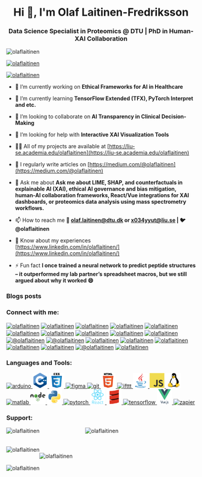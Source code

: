 <h1 align="center">Hi 👋, I'm Olaf Laitinen-Fredriksson</h1>
<h3 align="center">Data Science Specialist in Proteomics @ DTU | PhD in Human-XAI Collaboration</h3>

<p align="left"> <img src="https://komarev.com/ghpvc/?username=olaflaitinen&label=Profile%20views&color=0e75b6&style=flat" alt="olaflaitinen" /> </p>

<p align="left"> <a href="https://github.com/ryo-ma/github-profile-trophy"><img src="https://github-profile-trophy.vercel.app/?username=olaflaitinen" alt="olaflaitinen" /></a> </p>

<p align="left"> <a href="https://twitter.com/olaflaitinen" target="blank"><img src="https://img.shields.io/twitter/follow/olaflaitinen?logo=twitter&style=for-the-badge" alt="olaflaitinen" /></a> </p>

- 🔭 I’m currently working on **Ethical Frameworks for AI in Healthcare**

- 🌱 I’m currently learning **TensorFlow Extended (TFX), PyTorch Interpret and etc.**

- 👯 I’m looking to collaborate on **AI Transparency in Clinical Decision-Making**

- 🤝 I’m looking for help with **Interactive XAI Visualization Tools**

- 👨‍💻 All of my projects are available at [https://liu-se.academia.edu/olaflaitinen](https://liu-se.academia.edu/olaflaitinen)

- 📝 I regularly write articles on [https://medium.com/@olaflaitinen](https://medium.com/@olaflaitinen)

- 💬 Ask me about **Ask me about LIME, SHAP, and counterfactuals in explainable AI (XAI), ethical AI governance and bias mitigation, human-AI collaboration frameworks, React/Vue integrations for XAI dashboards, or proteomics data analysis using mass spectrometry workflows.**

- 📫 How to reach me **📧 olaf.laitinen@dtu.dk or x034yyut@liu.se | 🐦 @olaflaitinen**

- 📄 Know about my experiences [https://www.linkedin.com/in/olaflaitinen/](https://www.linkedin.com/in/olaflaitinen/)

- ⚡ Fun fact **I once trained a neural network to predict peptide structures – it outperformed my lab partner’s spreadsheet macros, but we still argued about why it worked 😄**

### Blogs posts
<!-- BLOG-POST-LIST:START -->
<!-- BLOG-POST-LIST:END -->

<h3 align="left">Connect with me:</h3>
<p align="left">
<a href="https://codepen.io/olaflaitinen" target="blank"><img align="center" src="https://raw.githubusercontent.com/rahuldkjain/github-profile-readme-generator/master/src/images/icons/Social/codepen.svg" alt="olaflaitinen" height="30" width="40" /></a>
<a href="https://dev.to/olaflaitinen" target="blank"><img align="center" src="https://raw.githubusercontent.com/rahuldkjain/github-profile-readme-generator/master/src/images/icons/Social/devto.svg" alt="olaflaitinen" height="30" width="40" /></a>
<a href="https://twitter.com/olaflaitinen" target="blank"><img align="center" src="https://raw.githubusercontent.com/rahuldkjain/github-profile-readme-generator/master/src/images/icons/Social/twitter.svg" alt="olaflaitinen" height="30" width="40" /></a>
<a href="https://linkedin.com/in/olaflaitinen" target="blank"><img align="center" src="https://raw.githubusercontent.com/rahuldkjain/github-profile-readme-generator/master/src/images/icons/Social/linked-in-alt.svg" alt="olaflaitinen" height="30" width="40" /></a>
<a href="https://codesandbox.com/olaflaitinen" target="blank"><img align="center" src="https://raw.githubusercontent.com/rahuldkjain/github-profile-readme-generator/master/src/images/icons/Social/codesandbox.svg" alt="olaflaitinen" height="30" width="40" /></a>
<a href="https://kaggle.com/olaflaitinen" target="blank"><img align="center" src="https://raw.githubusercontent.com/rahuldkjain/github-profile-readme-generator/master/src/images/icons/Social/kaggle.svg" alt="olaflaitinen" height="30" width="40" /></a>
<a href="https://fb.com/olaflaitinen" target="blank"><img align="center" src="https://raw.githubusercontent.com/rahuldkjain/github-profile-readme-generator/master/src/images/icons/Social/facebook.svg" alt="olaflaitinen" height="30" width="40" /></a>
<a href="https://instagram.com/olaflaitinen" target="blank"><img align="center" src="https://raw.githubusercontent.com/rahuldkjain/github-profile-readme-generator/master/src/images/icons/Social/instagram.svg" alt="olaflaitinen" height="30" width="40" /></a>
<a href="https://dribbble.com/olaflaitinen" target="blank"><img align="center" src="https://raw.githubusercontent.com/rahuldkjain/github-profile-readme-generator/master/src/images/icons/Social/dribbble.svg" alt="olaflaitinen" height="30" width="40" /></a>
<a href="https://www.behance.net/olaflaitinen" target="blank"><img align="center" src="https://raw.githubusercontent.com/rahuldkjain/github-profile-readme-generator/master/src/images/icons/Social/behance.svg" alt="olaflaitinen" height="30" width="40" /></a>
<a href="https://hashnode.com/@olaflaitinen" target="blank"><img align="center" src="https://raw.githubusercontent.com/rahuldkjain/github-profile-readme-generator/master/src/images/icons/Social/hashnode.svg" alt="@olaflaitinen" height="30" width="40" /></a>
<a href="https://medium.com/@olaflaitinen" target="blank"><img align="center" src="https://raw.githubusercontent.com/rahuldkjain/github-profile-readme-generator/master/src/images/icons/Social/medium.svg" alt="@olaflaitinen" height="30" width="40" /></a>
<a href="https://www.youtube.com/c/olaflaitinen" target="blank"><img align="center" src="https://raw.githubusercontent.com/rahuldkjain/github-profile-readme-generator/master/src/images/icons/Social/youtube.svg" alt="olaflaitinen" height="30" width="40" /></a>
<a href="https://www.codechef.com/users/olaflaitinen" target="blank"><img align="center" src="https://cdn.jsdelivr.net/npm/simple-icons@3.1.0/icons/codechef.svg" alt="olaflaitinen" height="30" width="40" /></a>
<a href="https://www.hackerrank.com/olaflaitinen" target="blank"><img align="center" src="https://raw.githubusercontent.com/rahuldkjain/github-profile-readme-generator/master/src/images/icons/Social/hackerrank.svg" alt="olaflaitinen" height="30" width="40" /></a>
<a href="https://codeforces.com/profile/olaflaitinen" target="blank"><img align="center" src="https://raw.githubusercontent.com/rahuldkjain/github-profile-readme-generator/master/src/images/icons/Social/codeforces.svg" alt="olaflaitinen" height="30" width="40" /></a>
<a href="https://www.leetcode.com/olaflaitinen" target="blank"><img align="center" src="https://raw.githubusercontent.com/rahuldkjain/github-profile-readme-generator/master/src/images/icons/Social/leet-code.svg" alt="olaflaitinen" height="30" width="40" /></a>
<a href="https://www.hackerearth.com/@olaflaitinen" target="blank"><img align="center" src="https://raw.githubusercontent.com/rahuldkjain/github-profile-readme-generator/master/src/images/icons/Social/hackerearth.svg" alt="@olaflaitinen" height="30" width="40" /></a>
<a href="https://www.topcoder.com/members/olaflaitinen" target="blank"><img align="center" src="https://raw.githubusercontent.com/rahuldkjain/github-profile-readme-generator/master/src/images/icons/Social/topcoder.svg" alt="olaflaitinen" height="30" width="40" /></a>
</p>

<h3 align="left">Languages and Tools:</h3>
<p align="left"> <a href="https://www.arduino.cc/" target="_blank" rel="noreferrer"> <img src="https://cdn.worldvectorlogo.com/logos/arduino-1.svg" alt="arduino" width="40" height="40"/> </a> <a href="https://www.w3schools.com/cpp/" target="_blank" rel="noreferrer"> <img src="https://raw.githubusercontent.com/devicons/devicon/master/icons/cplusplus/cplusplus-original.svg" alt="cplusplus" width="40" height="40"/> </a> <a href="https://www.w3schools.com/css/" target="_blank" rel="noreferrer"> <img src="https://raw.githubusercontent.com/devicons/devicon/master/icons/css3/css3-original-wordmark.svg" alt="css3" width="40" height="40"/> </a> <a href="https://www.figma.com/" target="_blank" rel="noreferrer"> <img src="https://www.vectorlogo.zone/logos/figma/figma-icon.svg" alt="figma" width="40" height="40"/> </a> <a href="https://git-scm.com/" target="_blank" rel="noreferrer"> <img src="https://www.vectorlogo.zone/logos/git-scm/git-scm-icon.svg" alt="git" width="40" height="40"/> </a> <a href="https://www.w3.org/html/" target="_blank" rel="noreferrer"> <img src="https://raw.githubusercontent.com/devicons/devicon/master/icons/html5/html5-original-wordmark.svg" alt="html5" width="40" height="40"/> </a> <a href="https://ifttt.com/" target="_blank" rel="noreferrer"> <img src="https://www.vectorlogo.zone/logos/ifttt/ifttt-ar21.svg" alt="ifttt" width="40" height="40"/> </a> <a href="https://www.java.com" target="_blank" rel="noreferrer"> <img src="https://raw.githubusercontent.com/devicons/devicon/master/icons/java/java-original.svg" alt="java" width="40" height="40"/> </a> <a href="https://developer.mozilla.org/en-US/docs/Web/JavaScript" target="_blank" rel="noreferrer"> <img src="https://raw.githubusercontent.com/devicons/devicon/master/icons/javascript/javascript-original.svg" alt="javascript" width="40" height="40"/> </a> <a href="https://www.linux.org/" target="_blank" rel="noreferrer"> <img src="https://raw.githubusercontent.com/devicons/devicon/master/icons/linux/linux-original.svg" alt="linux" width="40" height="40"/> </a> <a href="https://www.mathworks.com/" target="_blank" rel="noreferrer"> <img src="https://upload.wikimedia.org/wikipedia/commons/2/21/Matlab_Logo.png" alt="matlab" width="40" height="40"/> </a> <a href="https://nodejs.org" target="_blank" rel="noreferrer"> <img src="https://raw.githubusercontent.com/devicons/devicon/master/icons/nodejs/nodejs-original-wordmark.svg" alt="nodejs" width="40" height="40"/> </a> <a href="https://www.python.org" target="_blank" rel="noreferrer"> <img src="https://raw.githubusercontent.com/devicons/devicon/master/icons/python/python-original.svg" alt="python" width="40" height="40"/> </a> <a href="https://pytorch.org/" target="_blank" rel="noreferrer"> <img src="https://www.vectorlogo.zone/logos/pytorch/pytorch-icon.svg" alt="pytorch" width="40" height="40"/> </a> <a href="https://reactjs.org/" target="_blank" rel="noreferrer"> <img src="https://raw.githubusercontent.com/devicons/devicon/master/icons/react/react-original-wordmark.svg" alt="react" width="40" height="40"/> </a> <a href="https://www.scala-lang.org" target="_blank" rel="noreferrer"> <img src="https://raw.githubusercontent.com/devicons/devicon/master/icons/scala/scala-original.svg" alt="scala" width="40" height="40"/> </a> <a href="https://www.tensorflow.org" target="_blank" rel="noreferrer"> <img src="https://www.vectorlogo.zone/logos/tensorflow/tensorflow-icon.svg" alt="tensorflow" width="40" height="40"/> </a> <a href="https://vuejs.org/" target="_blank" rel="noreferrer"> <img src="https://raw.githubusercontent.com/devicons/devicon/master/icons/vuejs/vuejs-original-wordmark.svg" alt="vuejs" width="40" height="40"/> </a> <a href="https://zapier.com" target="_blank" rel="noreferrer"> <img src="https://www.vectorlogo.zone/logos/zapier/zapier-icon.svg" alt="zapier" width="40" height="40"/> </a> </p>

<h3 align="left">Support:</h3>
<p><a href="https://www.buymeacoffee.com/olaflaitinen"> <img align="left" src="https://cdn.buymeacoffee.com/buttons/v2/default-yellow.png" height="50" width="210" alt="olaflaitinen" /></a><a href="https://ko-fi.com/olaflaitinen"> <img align="left" src="https://cdn.ko-fi.com/cdn/kofi3.png?v=3" height="50" width="210" alt="olaflaitinen" /></a></p><br><br>

<p><img align="left" src="https://github-readme-stats.vercel.app/api/top-langs?username=olaflaitinen&show_icons=true&locale=en&layout=compact" alt="olaflaitinen" /></p>

<p>&nbsp;<img align="center" src="https://github-readme-stats.vercel.app/api?username=olaflaitinen&show_icons=true&locale=en" alt="olaflaitinen" /></p>

<p><img align="center" src="https://github-readme-streak-stats.herokuapp.com/?user=olaflaitinen&" alt="olaflaitinen" /></p>
